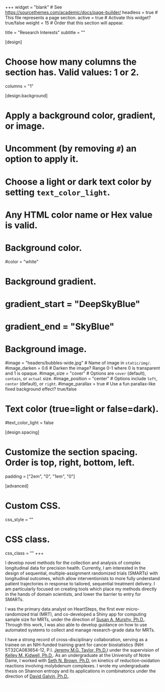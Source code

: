 +++
widget = "blank"  # See https://sourcethemes.com/academic/docs/page-builder/
headless = true  # This file represents a page section.
active = true  # Activate this widget? true/false
weight = 15  # Order that this section will appear.

title = "Research Interests"
subtitle = ""

[design]
  # Choose how many columns the section has. Valid values: 1 or 2.
  columns = "1"

[design.background]
  # Apply a background color, gradient, or image.
  #   Uncomment (by removing `#`) an option to apply it.
  #   Choose a light or dark text color by setting `text_color_light`.
  #   Any HTML color name or Hex value is valid.

  # Background color.
  #color = "white"

  # Background gradient.
  # gradient_start = "DeepSkyBlue"
  # gradient_end = "SkyBlue"

  # Background image.
  #image = "headers/bubbles-wide.jpg"  # Name of image in `static/img/`.
  #image_darken = 0.6  # Darken the image? Range 0-1 where 0 is transparent and 1 is opaque.
  #image_size = "cover"  #  Options are `cover` (default), `contain`, or `actual` size.
  #image_position = "center"  # Options include `left`, `center` (default), or `right`.
  #image_parallax = true  # Use a fun parallax-like fixed background effect? true/false

  # Text color (true=light or false=dark).
  #text_color_light = false

[design.spacing]
  # Customize the section spacing. Order is top, right, bottom, left.
  padding = ["2em", "0", "1em", "0"]

[advanced]
 # Custom CSS.
 css_style = ""

 # CSS class.
 css_class = ""
+++

I develop novel methods for the collection and analysis of complex longitudinal data for precision health. Currently, I am interested in the design of sequential, multiple-assignment randomized trials (SMARTs) with longitudinal outcomes, which allow interventionists to more fully understand patient trajectories in response to tailored, sequential treatment delivery. I am particularly focused on creating tools which place my methods directly in the hands of domain scientists, and lower the barrier to entry for SMARTs.

I was the primary data analyst on HeartSteps, the first ever micro-randomized trial (MRT), and co-developed a Shiny app for computing sample size for MRTs, under the direction of [Susan A. Murphy, Ph.D.](http://people.seas.harvard.edu/~samurphy/). Through this work, I was also able to develop guidance on how to use automated systems to collect and manage research-grade data for MRTs.

I have a strong record of cross-disciplinary collaboration, serving as a trainee on an NIH-funded training grant for cancer biostatistics (NIH 5T32CA083654-12, P.I. [Jeremy M.G. Taylor, Ph.D.](https://sph.umich.edu/faculty-profiles/taylor-jeremy.html)) under the supervision of [Kelley M. Kidwell, Ph.D.](https://sites.google.com/umich.edu/kidwell/home). As an undergraduate at the University of Notre Dame, I worked with [Seth N. Brown, Ph.D.](https://chemistry.nd.edu/people/seth-n-brown/) on kinetics of reduction-oxidation reactions involving molybdenum complexes. I wrote my undergraduate thesis on Shannon entropy and its applications in combinatorics under the direction of [David Galvin, Ph.D.](https://www3.nd.edu/~dgalvin1/).

<div style="text-align: center;">
  <a class="btn btn-primary btn-lg" style="color: #fff;" href="../files/NJS_Research_Statement.pdf">
    <i class="fas fa-download" style="padding-right: .5em;"></i>
    Research Statement
  </a>
</div>
